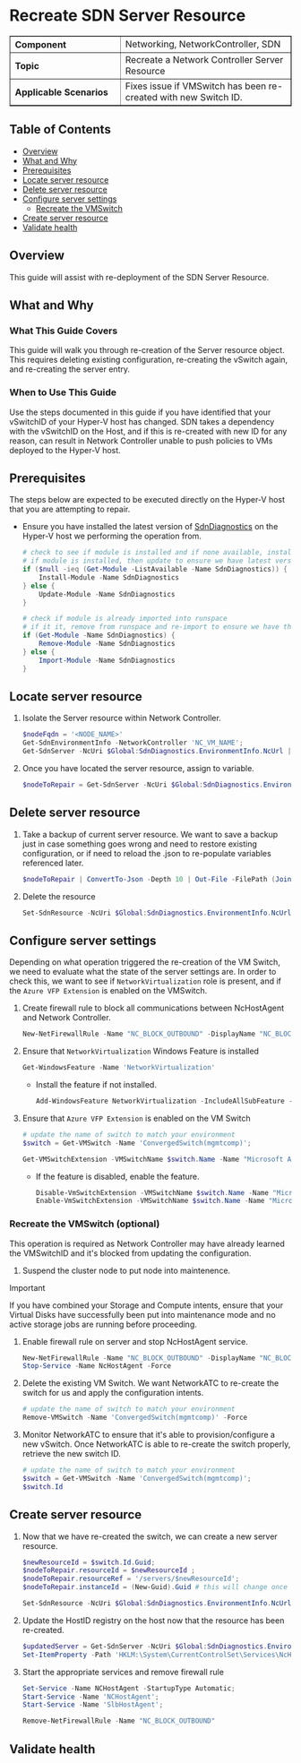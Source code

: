 # Recreate SDN Server Resource

<table border="1" cellpadding="6" cellspacing="0" style="border-collapse:collapse; margin-bottom:1em;">
  <tr>
    <th style="text-align:left; width: 180px;">Component</th>
    <td>Networking, NetworkController, SDN</td>
  </tr>
  <tr>
    <th style="text-align:left; width: 180px;">Topic</th>
    <td>Recreate a Network Controller Server Resource</td>
  </tr>
  <tr>
    <th style="text-align:left; width: 180px;">Applicable Scenarios</th>
    <td>Fixes issue if VMSwitch has been re-created with new Switch ID.</td>
  </tr>
</table>

## Table of Contents
- [Overview](#overview)
- [What and Why](#what-and-why)
- [Prerequisites](#prerequisites)
- [Locate server resource](#locate-server-resource)
- [Delete server resource](#delete-server-resource)
- [Configure server settings](#configure-server-settings)
  - [Recreate the VMSwitch](#recreate-the-vmswitch-optional)
- [Create server resource](#create-server-resource)
- [Validate health](#validate-health)

## Overview

This guide will assist with re-deployment of the SDN Server Resource.

## What and Why

### What This Guide Covers

This guide will walk you through re-creation of the Server resource object. This requires deleting existing configuration, re-creating the vSwitch again, and re-creating the server entry.

### When to Use This Guide

Use the steps documented in this guide if you have identified that your vSwitchID of your Hyper-V host has changed. 
SDN takes a dependency with the vSwitchID on the Host, and if this is re-created with new ID for any reason, can result in Network Controller unable to push policies to VMs deployed to the Hyper-V host.

## Prerequisites
The steps below are expected to be executed directly on the Hyper-V host that you are attempting to repair.

- Ensure you have installed the latest version of [SdnDiagnostics](https://learn.microsoft.com/en-us/azure/azure-local/manage/sdn-log-collection#install-the-sdn-diagnostics-powershell-module-on-the-client-computer) on the Hyper-V host we performing the operation from.
    ```powershell
    # check to see if module is installed and if none available, install from PSGallery
    # if module is installed, then update to ensure we have latest version
    if ($null -ieq (Get-Module -ListAvailable -Name SdnDiagnostics)) {
        Install-Module -Name SdnDiagnostics
    } else {
        Update-Module -Name SdnDiagnostics
    }
    
    # check if module is already imported into runspace
    # if it it, remove from runspace and re-import to ensure we have the latest version loaded
    if (Get-Module -Name SdnDiagnostics) {
        Remove-Module -Name SdnDiagnostics
    } else {
        Import-Module -Name SdnDiagnostics
    }
    ```

## Locate server resource
1. Isolate the Server resource within Network Controller.
    ```powershell
    $nodeFqdn = '<NODE_NAME>'
    Get-SdnEnvironmentInfo -NetworkController 'NC_VM_NAME';
    Get-SdnServer -NcUri $Global:SdnDiagnostics.EnvironmentInfo.NcUrl | Where-Object { $_.properties.connections.managementaddresses -match $nodeFqdn }
    ```
2. Once you have located the server resource, assign to variable.
    ```powershell
    $nodeToRepair = Get-SdnServer -NcUri $Global:SdnDiagnostics.EnvironmentInfo.NcUrl -ResourceID 'RESOURCE_ID'
    ```

## Delete server resource
1. Take a backup of current server resource. We want to save a backup just in case something goes wrong and need to restore existing configuration, or if need to reload the .json to re-populate variables referenced later.
    ```powershell
    $nodeToRepair | ConvertTo-Json -Depth 10 | Out-File -FilePath (Join-Path -Path (Get-SdnWorkingDirectory) -ChildPath "$($nodeToRepair.InstanceID).json")
    ```
1. Delete the resource
    ```powershell
    Set-SdnResource -NcUri $Global:SdnDiagnostics.EnvironmentInfo.NcUrl -ResourceRef $nodeToRepair.ResourceRef -OperationType Delete
    ```

## Configure server settings 
Depending on what operation triggered the re-creation of the VM Switch, we need to evaluate what the state of the server settings are. In order to check this, we want to see if `NetworkVirtualization` role is present, and if the `Azure VFP Extension` is enabled on the VMSwitch.
1. Create firewall rule to block all communications between NcHostAgent and Network Controller. 
    ```powershell
    New-NetFirewallRule -Name "NC_BLOCK_OUTBOUND" -DisplayName "NC_BLOCK_OUTBOUND" -Profile Any -RemotePort 6640 -Direction Outbound -Protocol TCP -Action Block
    ```
1. Ensure that `NetworkVirtualization` Windows Feature is installed
    ```powershell
    Get-WindowsFeature -Name 'NetworkVirtualization'
    ```
    - Install the feature if not installed.
      ```powershell
      Add-WindowsFeature NetworkVirtualization -IncludeAllSubFeature -IncludeManagementTools
      ```
1. Ensure that `Azure VFP Extension` is enabled on the VM Switch
   ```powershell
   # update the name of switch to match your environment
   $switch = Get-VMSwitch -Name 'ConvergedSwitch(mgmtcomp)';

   Get-VMSwitchExtension -VMSwitchName $switch.Name -Name "Microsoft Azure VFP Switch Extension" 
   ```
   - If the feature is disabled, enable the feature.
     ```powershell
     Disable-VmSwitchExtension -VMSwitchName $switch.Name -Name "Microsoft Windows Filtering Platform";
     Enable-VmSwitchExtension -VMSwitchName $switch.Name -Name "Microsoft Azure VFP Switch Extension" 
     ```

### Recreate the VMSwitch (optional)
This operation is required as Network Controller may have already learned the VMSwitchID and it's blocked from updating the configuration. 

1. Suspend the cluster node to put node into maintenence.
> [!IMPORTANT]
> If you have combined your Storage and Compute intents, ensure that your Virtual Disks have successfully been put into maintenance mode and no active storage jobs are running before proceeding.
1. Enable firewall rule on server and stop NcHostAgent service.
    ```powershell
    New-NetFirewallRule -Name "NC_BLOCK_OUTBOUND" -DisplayName "NC_BLOCK_OUTBOUND" -Profile Any -RemotePort 6640 -Direction Outbound -Protocol TCP -Action Block;
    Stop-Service -Name NcHostAgent -Force
    ```
1. Delete the existing VM Switch. We want NetworkATC to re-create the switch for us and apply the configuration intents.
    ```powershell
    # update the name of switch to match your environment
    Remove-VMSwitch -Name 'ConvergedSwitch(mgmtcomp)' -Force
    ```
1. Monitor NetworkATC to ensure that it's able to provision/configure a new vSwitch. Once NetworkATC is able to re-create the switch properly, retrieve the new switch ID.
    ```powershell
    # update the name of switch to match your environment
    $switch = Get-VMSwitch -Name 'ConvergedSwitch(mgmtcomp)';
    $switch.Id
    ```

## Create server resource
1. Now that we have re-created the switch, we can create a new server resource.
    ```powershell
    $newResourceId = $switch.Id.Guid;
    $nodeToRepair.resourceId = $newResourceId ;
    $nodeToRepair.resourceRef = '/servers/$newResourceId';
    $nodeToRepair.instanceId = (New-Guid).Guid # this will change once we put to NC which is expected;

    Set-SdnResource -NcUri $Global:SdnDiagnostics.EnvironmentInfo.NcUrl -ResourceRef $nodeToRepair.resourceRef -OperationType Add -Object $nodeToRepair
    ```
1. Update the HostID registry on the host now that the resource has been re-created.
    ```powershell
    $updatedServer = Get-SdnServer -NcUri $Global:SdnDiagnostics.EnvironmentInfo.NcUrl -ResourceRef $nodeToRepair.ResourceRef;
    Set-ItemProperty -Path 'HKLM:\System\CurrentControlSet\Services\NcHostAgent\Parameters' -Name 'HostId' -Value $updatedServer.InstanceID -Force -ErrorAction Stop
    ```
1. Start the appropriate services and remove firewall rule
   ```powershell
   Set-Service -Name NCHostAgent -StartupType Automatic;
   Start-Service -Name 'NCHostAgent';
   Start-Service -Name 'SlbHostAgent';

   Remove-NetFirewallRule -Name "NC_BLOCK_OUTBOUND"
   ```

## Validate health
